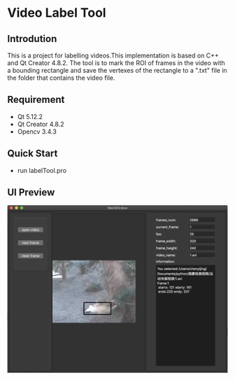 # Video Label Tool #

## Introdution
This is a project for labelling videos.This implementation is based on C++ and Qt Creator 4.8.2. The tool is to mark the ROI  of frames in the video with a bounding rectangle and save the vertexes of the rectangle to a ".txt" file in the folder that contains the video file.

## Requirement
- Qt 5.12.2
- Qt Creator 4.8.2
- Opencv 3.4.3

## Quick Start

- run labelTool.pro

## UI Preview
![index](https://github.com/Mirrorcyj/video-label-tool/raw/master/UI/video_label_tool.png)



